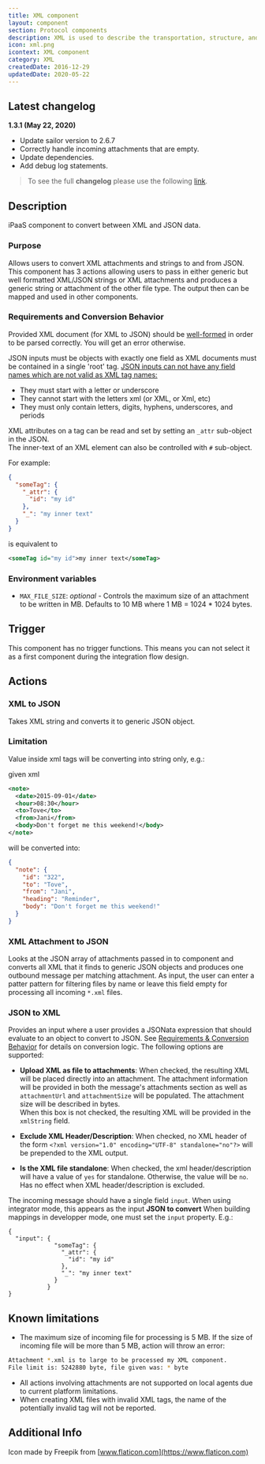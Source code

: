 ```yaml
---
title: XML component
layout: component
section: Protocol components
description: XML is used to describe the transportation, structure, and storage of data.
icon: xml.png
icontext: XML component
category: XML
createdDate: 2016-12-29
updatedDate: 2020-05-22
---
```


## Latest changelog

**1.3.1 (May 22, 2020)**

* Update sailor version to 2.6.7
* Correctly handle incoming attachments that are empty.
* Update dependencies.
* Add debug log statements.

> To see the full **changelog** please use the following [link](/components/xml/changelog).

## Description

iPaaS component to convert between XML and JSON data.

### Purpose

Allows users to convert XML attachments and strings to and from JSON.
This component has 3 actions allowing users to pass in either generic but well formatted XML/JSON strings or XML attachments
and produces a generic string or attachment of the other file type. The output then can be mapped and used in other components.

### Requirements and Conversion Behavior

Provided XML document (for XML to JSON) should be [well-formed](https://en.wikipedia.org/wiki/Well-formed_document) in order to be parsed correctly. You will get an error otherwise.

JSON inputs must be objects with exactly one field as XML documents must be contained in a single 'root' tag.
[JSON inputs can not have any field names which are not valid as XML tag names:](https://www.w3schools.com/xml/xml_elements.asp)

* They must start with a letter or underscore
* They cannot start with the letters xml (or XML, or Xml, etc)
* They must only contain letters, digits, hyphens, underscores, and periods

XML attributes on a tag can be read and set by setting an `_attr` sub-object in the JSON.  
The inner-text of an XML element can also be controlled with `#` sub-object.

For example:

```json
{
  "someTag": {
    "_attr": {
      "id": "my id"
    },
    "_": "my inner text"
  }
}
```

is equivalent to

```xml
<someTag id="my id">my inner text</someTag>
```

### Environment variables

* `MAX_FILE_SIZE`: *optional* - Controls the maximum size of an attachment to be written in MB.
Defaults to 10 MB where 1 MB = 1024 * 1024 bytes.

## Trigger

This component has no trigger functions. This means you can not select it as a first
component during the integration flow design.

## Actions

### XML to JSON

Takes XML string and converts it to generic JSON object.

### Limitation

Value inside xml tags will be converting into string only, e.g.:   

given xml

```xml
<note>
  <date>2015-09-01</date>
  <hour>08:30</hour>
  <to>Tove</to>
  <from>Jani</from>
  <body>Don't forget me this weekend!</body>
</note>
```

will be converted into:

```json
{
  "note": {
    "id": "322",
    "to": "Tove",
    "from": "Jani",
    "heading": "Reminder",
    "body": "Don't forget me this weekend!"
  }
}
```

### XML Attachment to JSON

Looks at the JSON array of attachments passed in to component and converts all
XML that it finds to generic JSON objects and produces one outbound message per
matching attachment. As input, the user can enter a patter pattern for filtering
files by name or leave this field empty for processing all incoming `*.xml` files.

### JSON to XML

Provides an input where a user provides a JSONata expression that should evaluate to an object to convert to JSON.
See [Requirements & Conversion Behavior](#requirements-and-conversion-behavior) for details on conversion logic.
The following options are supported:

* **Upload XML as file to attachments**: When checked, the resulting XML will be placed directly into an attachment.
The attachment information will be provided in both the message's attachments section as well as `attachmentUrl` and `attachmentSize`
will be populated. The attachment size will be described in bytes.  
When this box is not checked, the resulting XML will be provided in the `xmlString` field.

* **Exclude XML Header/Description**: When checked, no XML header of the form `<?xml version="1.0" encoding="UTF-8" standalone="no"?>` will be prepended to the XML output.

* **Is the XML file standalone**: When checked, the xml header/description will have a value of `yes` for standalone. Otherwise, the value will be `no`. Has no effect when XML header/description is excluded.

The incoming message should have a single field `input`. When using integrator mode, this appears as the input **JSON to convert** When building mappings in developper mode, one must set the `input` property. E.g.:

```
{
  "input": {
             "someTag": {
               "_attr": {
                 "id": "my id"
               },
               "_": "my inner text"
             }
           }
}
```

## Known limitations

 *   The maximum size of incoming file for processing is 5 MB. If the size of incoming file will be more than 5 MB, action will throw an error:

```sh
Attachment *.xml is to large to be processed my XML component.
File limit is: 5242880 byte, file given was: * byte
```

- All actions involving attachments are not supported on local agents due to current platform limitations.
- When creating XML files with invalid XML tags, the name of the potentially invalid tag will not be reported.


## Additional Info

Icon made by Freepik from [www.flaticon.com](https://www.flaticon.com)
